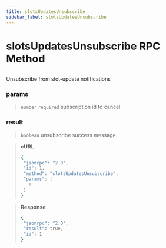 ```yaml
---
title: slotsUpdatesUnsubscribe
sidebar_label: slotsUpdatesUnsubscribe
---
```

# slotsUpdatesUnsubscribe RPC Method

## 

Unsubscribe from slot-update notifications

### params

>`number` `required` subscription id to cancel

### result

>`boolean` unsubscribe success message

> **cURL**
> ```bash
>{
>  "jsonrpc": "2.0",
>  "id": 1,
>  "method": "slotsUpdatesUnsubscribe",
>  "params": [
>    0
>  ]
>}
>```

> **Response**
> ```bash
>{
>  "jsonrpc": "2.0",
>  "result": true,
>  "id": 1
>}
>```
